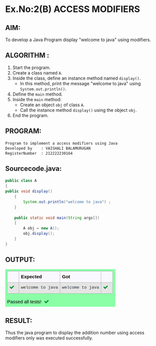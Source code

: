 # Ex.No:2(B) ACCESS MODIFIERS

## AIM:
To develop a Java Program display "welcome to java" using modifiers.

## ALGORITHM :
1. Start the program.
2. Create a class named `A`.
3. Inside the class, define an instance method named `display()`.
   - In this method, print the message "welcome to java" using `System.out.println()`.
4. Define the `main` method.
5. Inside the `main` method:
   - Create an object `obj` of class `A`.
   - Call the instance method `display()` using the object `obj`.
6. End the program.






## PROGRAM:
 ```
Program to implement a access modifiers using Java
Developed by    : VAISHALI BALAMURUGAN 
RegisterNumber  : 212222230164
```

## Sourcecode.java:

```java
public class A 
{ 
public void display()
    { 
        System.out.println("welcome to java") ;
    } 

    public static void main(String args[])
    {
        A obj = new A();
        obj.display();
    }
}
```





## OUTPUT:

![image](./output.png)

## RESULT:
Thus the java program to display the addition number using access modifiers only was executed successfully.


